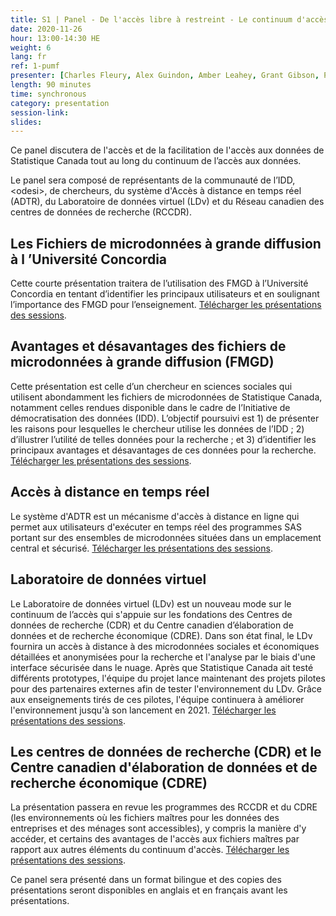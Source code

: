 ```yaml
---
title: S1 | Panel - De l'accès libre à restreint - Le continuum d'accès aux données de Statistique Canada
date: 2020-11-26
hour: 13:00-14:30 HE
weight: 6
lang: fr
ref: 1-pumf
presenter: [Charles Fleury, Alex Guindon, Amber Leahey, Grant Gibson, Paul McDonald, Sara Tumpane]
length: 90 minutes
time: synchronous
category: presentation
session-link:
slides:
---
```

Ce panel discutera de l'accès et de la facilitation de l'accès aux données de Statistique Canada tout au long du continuum de l’accès aux données. <!--more-->

Le panel sera composé de représentants de la communauté de l’IDD, \<odesi\>, de chercheurs, du système d'Accès à distance en temps réel (ADTR), du Laboratoire de données virtuel (LDv) et du Réseau canadien des centres de données de recherche (RCCDR).

## Les Fichiers de microdonnées à grande diffusion à l ’Université Concordia

Cette courte présentation traitera de l’utilisation des FMGD à l’Université Concordia en tentant d’identifier les principaux utilisateurs et en soulignant l’importance des FMGD pour l’enseignement. [Télécharger les présentations des sessions](https://cudo.carleton.ca/system/files/dli_training/4360/pannelpresentationagnov2020francais.pdf).

## Avantages et désavantages des fichiers de microdonnées à grande diffusion (FMGD)

Cette présentation est celle d’un chercheur en sciences sociales qui utilisent abondamment les fichiers de microdonnées de Statistique Canada, notamment celles rendues disponible dans le cadre de l’Initiative de démocratisation des données (IDD). L’objectif poursuivi est 1) de présenter les raisons pour lesquelles le chercheur utilise les données de l’IDD ; 2) d’illustrer l’utilité de telles données pour la recherche ; et 3) d’identifier les principaux avantages et désavantages de ces données pour la recherche. [Télécharger les présentations des sessions](https://cudo.carleton.ca/system/files/dli_training/4360/avantages-et-désavantages.pptx).

## Accès à distance en temps réel

Le système d'ADTR est un mécanisme d'accès à distance en ligne qui permet aux utilisateurs d'exécuter en temps réel des programmes SAS portant sur des ensembles de microdonnées situées dans un emplacement central et sécurisé. [Télécharger les présentations des sessions](https://cudo.carleton.ca/system/files/dli_training/4360/panel-rtra-french.pptx).

## Laboratoire de données virtuel

Le Laboratoire de données virtuel (LDv) est un nouveau mode sur le continuum de l’accès qui s'appuie sur les fondations des Centres de données de recherche (CDR) et du Centre canadien d’élaboration de données et de recherche économique (CDRE). Dans son état final, le LDv fournira un accès à distance à des microdonnées sociales et économiques détaillées et anonymisées pour la recherche et l'analyse par le biais d'une interface sécurisée dans le nuage. Après que Statistique Canada ait testé différents prototypes, l'équipe du projet lance maintenant des projets pilotes pour des partenaires externes afin de tester l'environnement du LDv. Grâce aux enseignements tirés de ces pilotes, l'équipe continuera à améliorer l'environnement jusqu'à son lancement en 2021. [Télécharger les présentations des sessions](https://cudo.carleton.ca/system/files/dli_training/4360/vdlupdatedliconferencefrfinalno-notes.pptx).

## Les centres de données de recherche (CDR) et le Centre canadien d'élaboration de données et de recherche économique (CDRE)

La présentation passera en revue les programmes des RCCDR et du CDRE (les environnements où les fichiers maîtres pour les données des entreprises et des ménages sont accessibles), y compris la manière d'y accéder, et certains des avantages de l'accès aux fichiers maîtres par rapport aux autres éléments du continuum d'accès. [Télécharger les présentations des sessions](https://cudo.carleton.ca/system/files/dli_training/4360/dli-training-crdcn.pptx).

Ce panel sera présenté dans un format bilingue et des copies des présentations seront disponibles en anglais et en français avant les présentations.
